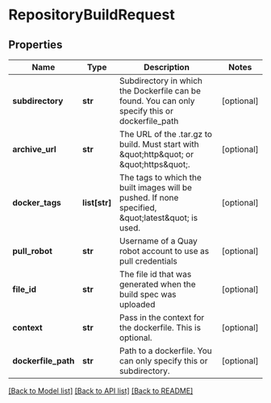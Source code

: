 # RepositoryBuildRequest

## Properties
Name | Type | Description | Notes
------------ | ------------- | ------------- | -------------
**subdirectory** | **str** | Subdirectory in which the Dockerfile can be found. You can only specify this or dockerfile_path | [optional] 
**archive_url** | **str** | The URL of the .tar.gz to build. Must start with \&quot;http\&quot; or \&quot;https\&quot;. | [optional] 
**docker_tags** | **list[str]** | The tags to which the built images will be pushed. If none specified, \&quot;latest\&quot; is used. | [optional] 
**pull_robot** | **str** | Username of a Quay robot account to use as pull credentials | [optional] 
**file_id** | **str** | The file id that was generated when the build spec was uploaded | [optional] 
**context** | **str** | Pass in the context for the dockerfile. This is optional. | [optional] 
**dockerfile_path** | **str** | Path to a dockerfile. You can only specify this or subdirectory. | [optional] 

[[Back to Model list]](../README.md#documentation-for-models) [[Back to API list]](../README.md#documentation-for-api-endpoints) [[Back to README]](../README.md)

